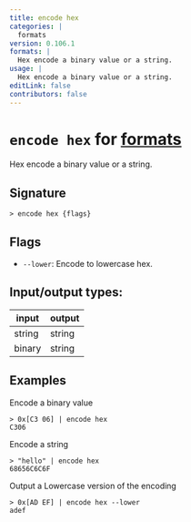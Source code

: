 ```yaml
---
title: encode hex
categories: |
  formats
version: 0.106.1
formats: |
  Hex encode a binary value or a string.
usage: |
  Hex encode a binary value or a string.
editLink: false
contributors: false
---
```

<!-- This file is automatically generated. Please edit the command in https://github.com/nushell/nushell instead. -->

# `encode hex` for [formats](/commands/categories/formats.md)

<div class='command-title'>Hex encode a binary value or a string.</div>

## Signature

```> encode hex {flags} ```

## Flags

 -  `--lower`: Encode to lowercase hex.


## Input/output types:

| input  | output |
| ------ | ------ |
| string | string |
| binary | string |
## Examples

Encode a binary value
```nu
> 0x[C3 06] | encode hex
C306
```

Encode a string
```nu
> "hello" | encode hex
68656C6C6F
```

Output a Lowercase version of the encoding
```nu
> 0x[AD EF] | encode hex --lower
adef
```
